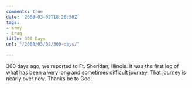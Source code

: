 ```yaml
---
comments: true
date: '2008-03-02T18:26:50Z'
tags:
- army
- iraq
title: 300 Days
url: "/2008/03/02/300-days/"

---
```

<p>300 days ago, we reported to Ft. Sheridan, Illinois. It was the first leg of what has been a very long and sometimes difficult journey. That journey is nearly over now. Thanks be to God.</p>
